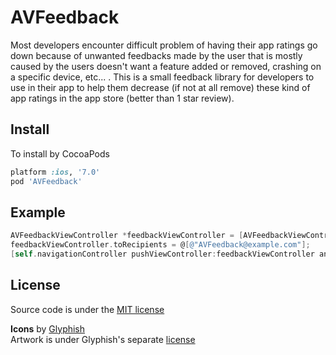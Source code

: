AVFeedback
==========

Most developers encounter difficult problem of having their app ratings go down because of unwanted feedbacks made by the user that is mostly caused by the users doesn't want a feature added or removed, crashing on a specific device, etc... . This is a small feedback library for developers to use in their app to help them decrease (if not at all remove) these kind of app ratings in the app store (better than 1 star review).

<!-- ![Screenshot](https://raw.github.com/rizumita/AVFeedback/master/AVFeedback.png) -->

Install
----------
To  install  by  CocoaPods
```Ruby
platform :ios, '7.0'
pod 'AVFeedback'
```

Example
----------

```Objective-C
AVFeedbackViewController *feedbackViewController = [AVFeedbackViewController controllerWithTopics:AVFeedbackViewController.defaultTopics localizedTopics:AVFeedbackViewController.defaultLocalizedTopics];
feedbackViewController.toRecipients = @[@"AVFeedback@example.com"];
[self.navigationController pushViewController:feedbackViewController animated:YES];
```

License
----------

Source code is under the [MIT license](https://github.com/anjerodesu/AVFeedback/blob/master/LICENSE)

__Icons__ by [Glyphish](http://glyphish.com/)  
Artwork is under Glyphish's separate [license](http://www.glyphish.com/license.txt)
